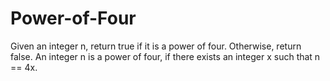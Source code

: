 # Power-of-Four
Given an integer n, return true if it is a power of four. Otherwise, return false.  An integer n is a power of four, if there exists an integer x such that n == 4x.
